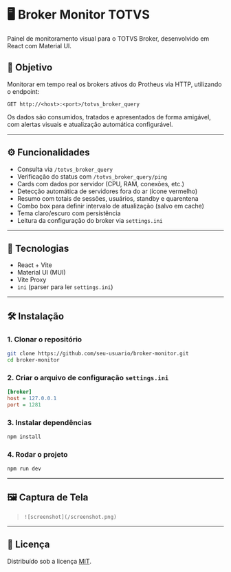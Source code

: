# 🖥️ Broker Monitor TOTVS

Painel de monitoramento visual para o TOTVS Broker, desenvolvido em React com Material UI.

## 📌 Objetivo

Monitorar em tempo real os brokers ativos do Protheus via HTTP, utilizando o endpoint:

```
GET http://<host>:<port>/totvs_broker_query
```

Os dados são consumidos, tratados e apresentados de forma amigável, com alertas visuais e atualização automática configurável.

---

## ⚙️ Funcionalidades

- Consulta via `/totvs_broker_query`
- Verificação do status com `/totvs_broker_query/ping`
- Cards com dados por servidor (CPU, RAM, conexões, etc.)
- Detecção automática de servidores fora do ar (ícone vermelho)
- Resumo com totais de sessões, usuários, standby e quarentena
- Combo box para definir intervalo de atualização (salvo em cache)
- Tema claro/escuro com persistência
- Leitura da configuração do broker via `settings.ini`

---

## 🚀 Tecnologias

- React + Vite
- Material UI (MUI)
- Vite Proxy
- `ini` (parser para ler `settings.ini`)

---

## 🛠️ Instalação

### 1. Clonar o repositório

```bash
git clone https://github.com/seu-usuario/broker-monitor.git
cd broker-monitor
```

### 2. Criar o arquivo de configuração `settings.ini`

```ini
[broker]
host = 127.0.0.1
port = 1281
```

### 3. Instalar dependências

```bash
npm install
```

### 4. Rodar o projeto

```bash
npm run dev
```

---

## 🖼️ Captura de Tela

> `![screenshot](/screenshot.png)`

---

## 📄 Licença

Distribuído sob a licença [MIT](./LICENSE).
